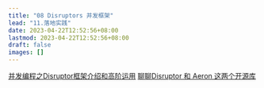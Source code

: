 ```yaml
---
title: "08 Disruptors 并发框架"
lead: "11.落地实践"
date: 2023-04-22T12:52:56+08:00
lastmod: 2023-04-22T12:52:56+08:00
draft: false
images: []
---
```


[并发编程之Disruptor框架介绍和高阶运用](https://blog.csdn.net/lzhcoder/article/details/84937588)
[聊聊Disruptor 和 Aeron 这两个开源库](https://www.cnblogs.com/pugang/p/12731070.html)
